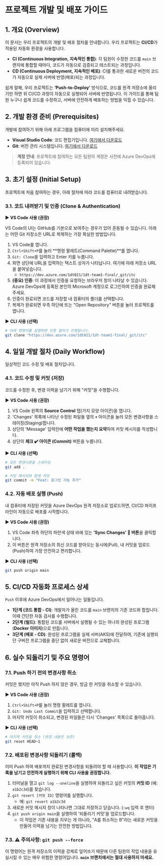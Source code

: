 # 프로젝트 개발 및 배포 가이드

## 1. 개요 (Overview)

이 문서는 우리 프로젝트의 개발 및 배포 절차를 안내합니다. 우리 프로젝트는 **CI/CD**가 적용된 자동화 환경을 사용합니다.

- **CI (Continuous Integration, 지속적인 통합)**: 각 팀원이 수정한 코드를 `main` 브랜치에 통합할 때마다, 코드가 자동으로 검증되고 테스트되는 과정입니다.
- **CD (Continuous Deployment, 지속적인 배포)**: CI를 통과한 새로운 버전의 코드가 자동으로 실제 서버에 반영(배포)되는 과정입니다.

쉽게 말해, 우리 프로젝트는 **‘Push-to-Deploy’** 방식으로, 코드를 원격 저장소에 올리기만 하면 위 CI/CD 과정이 자동으로 실행되어 서버에 반영됩니다. 이 가이드를 통해 팀원 누구나 쉽게 코드를 수정하고, 서버에 안전하게 배포하는 방법을 익힐 수 있습니다.

## 2. 개발 환경 준비 (Prerequisites)

개발에 참여하기 위해 아래 프로그램을 컴퓨터에 미리 설치해주세요.

- **Visual Studio Code**: 코드 편집기입니다. [여기에서 다운로드](https://code.visualstudio.com/)
- **Git**: 버전 관리 시스템입니다. [여기에서 다운로드](https://git-scm.com/downloads)

> **계정 안내**: 프로젝트에 참여하는 모든 팀원의 계정은 사전에 Azure DevOps에 등록되어 있습니다.

## 3. 초기 설정 (Initial Setup)

프로젝트에 처음 참여하는 경우, 아래 절차에 따라 코드를 컴퓨터로 내려받습니다.

### 3.1. 코드 내려받기 및 인증 (Clone & Authentication)

**▶️ VS Code 사용 (권장)**

VS Code의 UI는 GitHub를 기본으로 보여주는 경우가 있어 혼동될 수 있습니다. 아래는 어떤 Git 저장소든 URL로 복제하는 가장 확실한 방법입니다.

1.  VS Code를 엽니다.
2.  `Ctrl+Shift+P`를 눌러 **명령 팔레트(Command Palette)**를 엽니다.
3.  `Git: Clone`을 입력하고 Enter 키를 누릅니다.
4.  화면 상단에 URL을 입력하는 텍스트 상자가 나타납니다. 여기에 아래 저장소 URL을 붙여넣습니다.
    -   `https://dev.azure.com/1dt021/1dt-team1-final/_git/itc`
5.  **(중요) 인증**: 이 과정에서 인증을 요청하는 브라우저 창이 나타날 수 있습니다. Azure DevOps에 등록된 본인의 Microsoft 계정으로 로그인하여 인증을 완료해주세요.
6.  인증이 완료되면 코드를 저장할 내 컴퓨터의 폴더를 선택합니다.
7.  복제가 완료되면 우측 하단에 뜨는 "Open Repository" 버튼을 눌러 프로젝트를 엽니다.

**▶️ CLI 사용 (선택)**
```bash
# 아래 명령어를 실행하면 인증 절차가 진행됩니다.
git clone "https://dev.azure.com/1dt021/1dt-team1-final/_git/itc"
```

## 4. 일일 개발 절차 (Daily Workflow)

일상적인 코드 수정 및 배포 절차입니다.

### 4.1. 코드 수정 및 커밋 (저장)

코드를 수정한 후, 변경 이력을 남기기 위해 "커밋"을 수행합니다.

**▶️ VS Code 사용 (권장)**
1.  VS Code 왼쪽의 **Source Control** 탭(가지 모양 아이콘)을 엽니다.
2.  'Changes' 목록에 나타난 수정된 파일들 옆의 **`+`** 아이콘을 눌러 모든 변경사항을 스테이징(Staging)합니다.
3.  상단의 'Message' 입력란에 **어떤 작업을 했는지 요약**하여 커밋 메시지를 작성합니다.
4.  상단의 **체크 ✔️ 아이콘 (Commit)** 버튼을 누릅니다.

**▶️ CLI 사용 (선택)**
```bash
# 모든 변경사항을 스테이징
git add .

# 커밋 메시지와 함께 커밋
git commit -m "Feat: 로그인 기능 추가"
```

### 4.2. 자동 배포 실행 (Push)

내 컴퓨터에 저장된 커밋을 Azure DevOps 원격 저장소로 업로드하면, CI/CD 파이프라인이 자동으로 배포를 시작합니다.

**▶️ VS Code 사용 (권장)**
1.  VS Code 좌측 하단의 파란색 상태 바에 있는 **'Sync Changes' 🔄 버튼**을 클릭합니다.
2.  이 버튼은 원격 저장소의 최신 코드를 받아오는 동시에(Pull), 내 커밋을 업로드(Push)하여 가장 안전하고 편리합니다.

**▶️ CLI 사용 (선택)**
```bash
git push origin main
```

## 5. CI/CD 자동화 프로세스 상세

`Push` 이후에 Azure DevOps에서 일어나는 일들입니다.

-   **1단계 (코드 통합 - CI)**: 개발자가 올린 코드를 `main` 브랜치의 기존 코드와 합칩니다. 이때 간단한 자동 검사를 수행합니다.
-   **2단계 (빌드)**: 통합된 코드를 서버에서 실행될 수 있는 하나의 완성된 프로그램(**Docker 이미지**)으로 만듭니다.
-   **3단계 (배포 - CD)**: 완성된 프로그램을 실제 서버(AKS)에 전달하여, 기존에 실행되던 구버전 프로그램을 중단 없이 새로운 버전으로 교체합니다.

## 6. 실수 되돌리기 및 주요 명령어

### 7.1. Push 하기 전의 변경사항 취소

커밋은 했지만 아직 Push 하지 않은 경우, 방금 한 커밋을 취소할 수 있습니다.

**▶️ VS Code 사용 (권장)**
1.  `Ctrl+Shift+P`를 눌러 명령 팔레트를 엽니다.
2.  `Git: Undo Last Commit`을 입력하고 선택합니다.
3.  마지막 커밋이 취소되고, 변경된 파일들은 다시 'Changes' 목록으로 돌아옵니다.

**▶️ CLI 사용 (선택)**
```bash
# 마지막 커밋을 취소 (변경 내용은 보존)
git reset HEAD~1
```

### 7.2. 배포된 변경사항 되돌리기 (롤백)

이미 Push 하여 배포까지 완료된 변경사항을 되돌려야 할 때 사용합니다. **이 작업은 기록을 남기고 안전하게 실행하기 위해 CLI 사용을 권장합니다.**

1.  터미널을 열고 `git log --oneline`을 실행하여 되돌리고 싶은 커밋의 **커밋 ID** (예: `a1b2c3d`)를 찾습니다.
2.  `git revert [커밋 ID]` 명령어를 실행합니다.
    -   예: `git revert a1b2c3d`
3.  새로운 커밋 메시지 창이 나타나면 그대로 저장하고 닫습니다. (`:wq` 입력 후 엔터)
4.  `git push origin main`을 실행하여 '되돌리기 커밋'을 업로드합니다.
    -   이 작업은 기존 내용을 지우는 게 아니라, "A를 취소하는 B"라는 새로운 커밋을 만들어 이력을 남기는 안전한 방법입니다.

### 7.3. ⚠️ 주의사항: `git push --force`

이 명령어는 원격 저장소의 이력을 강제로 덮어쓰기 때문에 다른 팀원의 작업 내용을 유실시킬 수 있는 매우 위험한 명령어입니다. **`main` 브랜치에서는 절대 사용하지 마세요.**
